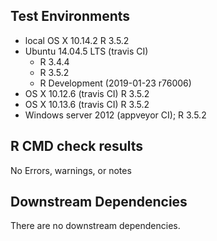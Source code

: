 ## Test Environments
* local OS X 10.14.2 R 3.5.2
* Ubuntu 14.04.5 LTS (travis CI) 
    - R 3.4.4
    - R 3.5.2
    - R Development (2019-01-23 r76006)
* OS X 10.12.6 (travis CI) R 3.5.2
* OS X 10.13.6 (travis CI) R 3.5.2
* Windows server 2012 (appveyor CI); R 3.5.2

## R CMD check results
No Errors, warnings, or notes


## Downstream Dependencies
There are no downstream dependencies.

